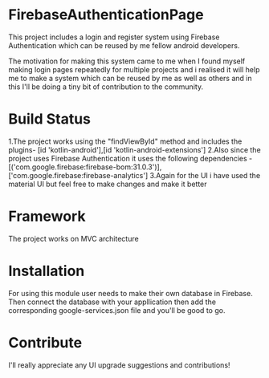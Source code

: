 # FirebaseAuthenticationPage
  This project includes a login and register system using Firebase Authentication which can be reused by me fellow android developers.
  
  The motivation for making this system came to me when I found myself making login pages repeatedly for multiple projects and i realised it will help 
  me to make a system which can be reused by me as well as others and in this I'll be doing a tiny bit of contribution to the community.
  
# Build Status
  1.The project works using the "findViewById" method and includes the plugins- [id 'kotlin-android'],[id 'kotlin-android-extensions']
  2.Also since the project uses Firebase Authentication it uses the following dependencies - [('com.google.firebase:firebase-bom:31.0.3')],['com.google.firebase:firebase-analytics']
  3.Again for the UI i have used the material UI but feel free to make changes and make it better 
  
# Framework  
  The project works on MVC architecture 
 
# Installation 
  For using this module user needs to make their own database in Firebase. Then connect the database with your appllication then add the corresponding 
  google-services.json file and you'll be good to go.
  
# Contribute
  I'll really appreciate any UI upgrade suggestions and contributions!  
  
  
 
